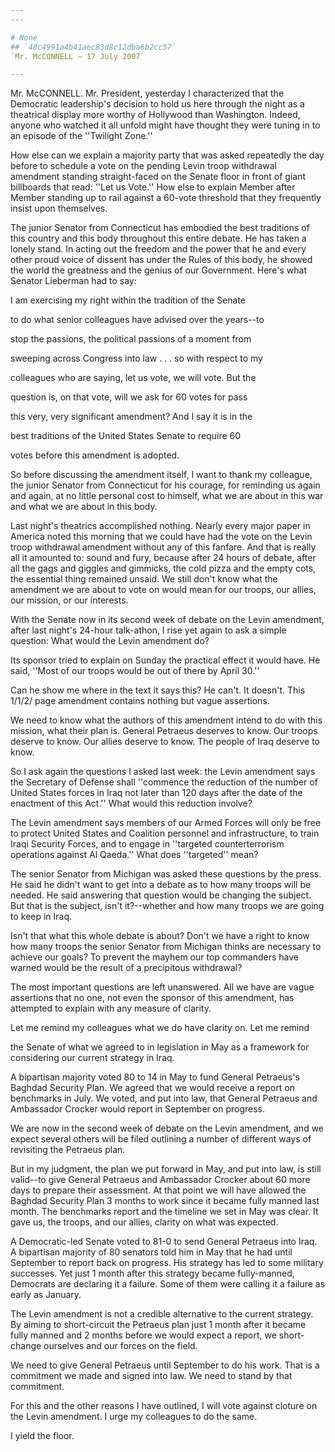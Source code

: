 ```yaml
---
---

# None
## `48c4991a4b41aec83d8c12dba6b2cc57`
`Mr. McCONNELL — 17 July 2007`

---
```



Mr. McCONNELL. Mr. President, yesterday I characterized that the 
Democratic leadership's decision to hold us here through the night as a 
theatrical display more worthy of Hollywood than Washington. Indeed, 
anyone who watched it all unfold might have thought they were tuning in 
to an episode of the ''Twilight Zone.''

How else can we explain a majority party that was asked repeatedly 
the day before to schedule a vote on the pending Levin troop withdrawal 
amendment standing straight-faced on the Senate floor in front of giant 
billboards that read: ''Let us Vote.'' How else to explain Member after 
Member standing up to rail against a 60-vote threshold that they 
frequently insist upon themselves.

The junior Senator from Connecticut has embodied the best traditions 
of this country and this body throughout this entire debate. He has 
taken a lonely stand. In acting out the freedom and the power that he 
and every other proud voice of dissent has under the Rules of this 
body, he showed the world the greatness and the genius of our 
Government. Here's what Senator Lieberman had to say:




 I am exercising my right within the tradition of the Senate 


 to do what senior colleagues have advised over the years--to 


 stop the passions, the political passions of a moment from 


 sweeping across Congress into law . . . so with respect to my 


 colleagues who are saying, let us vote, we will vote. But the 


 question is, on that vote, will we ask for 60 votes for pass 


 this very, very significant amendment? And I say it is in the 


 best traditions of the United States Senate to require 60 


 votes before this amendment is adopted.


So before discussing the amendment itself, I want to thank my 
colleague, the junior Senator from Connecticut for his courage, for 
reminding us again and again, at no little personal cost to himself, 
what we are about in this war and what we are about in this body.

Last night's theatrics accomplished nothing. Nearly every major paper 
in America noted this morning that we could have had the vote on the 
Levin troop withdrawal amendment without any of this fanfare. And that 
is really all it amounted to: sound and fury, because after 24 hours of 
debate, after all the gags and giggles and gimmicks, the cold pizza and 
the empty cots, the essential thing remained unsaid. We still don't 
know what the amendment we are about to vote on would mean for our 
troops, our allies, our mission, or our interests.

With the Senate now in its second week of debate on the Levin 
amendment, after last night's 24-hour talk-athon, I rise yet again to 
ask a simple question: What would the Levin amendment do?

Its sponsor tried to explain on Sunday the practical effect it would 
have. He said, ''Most of our troops would be out of there by April 
30.''

Can he show me where in the text it says this? He can't. It doesn't. 
This 1/1/2/ page amendment contains nothing but vague assertions.

We need to know what the authors of this amendment intend to do with 
this mission, what their plan is. General Petraeus deserves to know. 
Our troops deserve to know. Our allies deserve to know. The people of 
Iraq deserve to know.

So I ask again the questions I asked last week: the Levin amendment 
says the Secretary of Defense shall ''commence the reduction of the 
number of United States forces in Iraq not later than 120 days after 
the date of the enactment of this Act.'' What would this reduction 
involve?

The Levin amendment says members of our Armed Forces will only be 
free to protect United States and Coalition personnel and 
infrastructure, to train Iraqi Security Forces, and to engage in 
''targeted counterterrorism operations against Al Qaeda.'' What does 
''targeted'' mean?

The senior Senator from Michigan was asked these questions by the 
press. He said he didn't want to get into a debate as to how many 
troops will be needed. He said answering that question would be 
changing the subject. But that is the subject, isn't it?--whether and 
how many troops we are going to keep in Iraq.

Isn't that what this whole debate is about? Don't we have a right to 
know how many troops the senior Senator from Michigan thinks are 
necessary to achieve our goals? To prevent the mayhem our top 
commanders have warned would be the result of a precipitous withdrawal?

The most important questions are left unanswered. All we have are 
vague assertions that no one, not even the sponsor of this amendment, 
has attempted to explain with any measure of clarity.

Let me remind my colleagues what we do have clarity on. Let me remind


the Senate of what we agreed to in legislation in May as a framework 
for considering our current strategy in Iraq.

A bipartisan majority voted 80 to 14 in May to fund General 
Petraeus's Baghdad Security Plan. We agreed that we would receive a 
report on benchmarks in July. We voted, and put into law, that General 
Petraeus and Ambassador Crocker would report in September on progress.

We are now in the second week of debate on the Levin amendment, and 
we expect several others will be filed outlining a number of different 
ways of revisiting the Petraeus plan.

But in my judgment, the plan we put forward in May, and put into law, 
is still valid--to give General Petraeus and Ambassador Crocker about 
60 more days to prepare their assessment. At that point we will have 
allowed the Baghdad Security Plan 3 months to work since it became 
fully manned last month. The benchmarks report and the timeline we set 
in May was clear. It gave us, the troops, and our allies, clarity on 
what was expected.

A Democratic-led Senate voted to 81-0 to send General Petraeus into 
Iraq. A bipartisan majority of 80 senators told him in May that he had 
until September to report back on progress. His strategy has led to 
some military successes. Yet just 1 month after this strategy became 
fully-manned, Democrats are declaring it a failure. Some of them were 
calling it a failure as early as January.

The Levin amendment is not a credible alternative to the current 
strategy. By aiming to short-circuit the Petraeus plan just 1 month 
after it became fully manned and 2 months before we would expect a 
report, we short-change ourselves and our forces on the field.

We need to give General Petraeus until September to do his work. That 
is a commitment we made and signed into law. We need to stand by that 
commitment.

For this and the other reasons I have outlined, I will vote against 
cloture on the Levin amendment. I urge my colleagues to do the same.

I yield the floor.